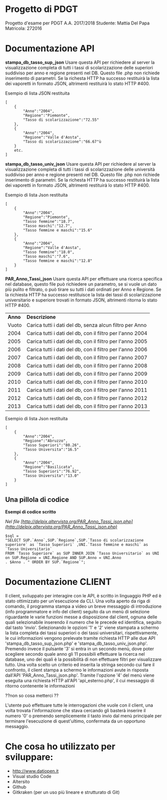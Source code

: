 # Progetto di PDGT
Progetto d'esame per PDGT A.A. 2017/2018
Studente:   Mattia Del Papa
Matricola:  272016

# Documentazione API

**stampa_db_tasso_sup_json** 
Usare questa API per richiedere al server la visualizzazione completa di tutti i tassi di scolarizzazione delle superiori suddiviso per anno e regione presenti nel DB.
Questo file .php non richiede inserimento di parametri. Se la richesta HTTP ha successo restituirà la lista dei vaporetti in formato JSON, altrimenti restituirà lo stato HTTP #400.

Esempio di lista JSON restituita
```
[
    {
        "Anno":"2004",
        "Regione":"Piemonte",
        "Tasso di scolarizzazione":"72.55"
    },
    {
        "Anno":"2004",
        "Regione":"Valle d'Aosta",
        "Tasso di scolarizzazione":"66.67"ù
    }
    etc.
]
```

**stampa_db_tasso_univ_json**
Usare questa API per richiedere al server la visualizzazione completa di tutti i tassi di scolarizzazione delle università suddiviso per anno e regione presenti nel DB.
Questo file .php non richiede inserimento di parametri. Se la richesta HTTP ha successo restituirà la lista dei vaporetti in formato JSON, altrimenti restituirà lo stato HTTP #400.

Esempio di lista Json restituita
```
[
    {
        "Anno":"2004",
        "Regione":"Piemonte",
        "Tasso femmine":"18.7",
        "Tasso maschi":"12.7",
        "Tasso femmine e maschi":"15.6"
    },
    {
        "Anno":"2004",
        "Regione":"Valle d'Aosta",
        "Tasso femmine":"18.0",
        "Tasso maschi":"7.6",
        "Tasso femmine e maschi":"12.8"
    }
]
```

**PAR_Anno_Tassi_json**
Usare questa API per effettuare una ricerca specifica nel database, questo file può richiedere un parametro, se si vuole un dato più pulito e filtrato, o può tirare su tutti i dati ordinati per Anno e Regione. Se la richiesta HTTP ha successo restituisce la lista dei tassi di scolarizzazione universitario e superiore trovati in formato JSON, altrimenti ritorna lo stato HTTP #400.

<table>
  <tr>
    <td><b>Anno</b></td>
    <td><b>Descrizione</b></td>
  </tr>
  <tr>
    <td>Vuoto</td>
    <td>Carica tutti i dati del db, senza alcun filtro per Anno</td>
  </tr>
  <tr>
    <td>2004</td>
    <td>Carica tutti i dati del db, con il filtro per l'anno 2004</td>
  </tr>
  <tr>
    <td>2005</td>
    <td>Carica tutti i dati del db, con il filtro per l'anno 2005</td>
  </tr>
  <tr>
    <td>2006</td>
    <td>Carica tutti i dati del db, con il filtro per l'anno 2006</td>
  </tr>
  <tr>
    <td>2007</td>
    <td>Carica tutti i dati del db, con il filtro per l'anno 2007</td>
  </tr>
  <tr>
    <td>2008</td>
    <td>Carica tutti i dati del db, con il filtro per l'anno 2008</td>
  </tr>
  <tr>
    <td>2009</td>
    <td>Carica tutti i dati del db, con il filtro per l'anno 2009</td>
  </tr>
  <tr>
    <td>2010</td>
    <td>Carica tutti i dati del db, con il filtro per l'anno 2010</td>
  </tr>
  <tr>
    <td>2011</td>
    <td>Carica tutti i dati del db, con il filtro per l'anno 2011</td>
  </tr>
  <tr>
    <td>2012</td>
    <td>Carica tutti i dati del db, con il filtro per l'anno 2012</td>
  </tr>
  <tr>
    <td>2013</td>
    <td>Carica tutti i dati del db, con il filtro per l'anno 2013</td>
  </tr>
</table>


Esempio di lista Json restituita
```
[
    {
        "Anno":"2004",
        "Regione":"Abruzzo",
        "Tasso Superiori":"80.26",
        "Tasso Universita":"16.5"
    },
    {
        "Anno":"2004",
        "Regione":"Basilicata",
        "Tasso Superiori":"76.92",
        "Tasso Universita":"13.0"
    }
]
```

## Una pillola di codice

**Esempi di codice scritto**

*Nel file [http://delpix.altervista.org/PAR_Anno_Tassi_json.php](http://delpix.altervista.org/PAR_Anno_Tassi_json.php)*
```
$sql = 
"SELECT SUP.`Anno`,SUP.`Regione`,SUP.`Tasso di scolarizzazione superiore` as `Tasso Superiori` ,UNI.`Tasso femmine e maschi` as `Tasso Universitario` 
FROM `Tasso Superiore` as SUP INNER JOIN `Tasso Universitario` as UNI on SUP.Regione = UNI.Regione AND SUP.Anno = UNI.Anno 
. $Anno . " ORDER BY SUP.`Regione`";
```

# Documentazione CLIENT

Il client, sviluppato per interagire con le API, è scritto in linguaggio PHP ed è stato ottimizzato per un'esecuzione da CLI. 
Una volta aperto da riga di comando, il programma stampa a video un breve messaggio di introduzione (info programmatore e info del client) seguito da un menù di selezione riguardante le varie funzioni messe a disposizione dal client, ognuna delle quali selezionabile inserendo il numero che le precede ed identifica, seguito dal tasto 'invio'. Selezionando le opzioni '1' e '2' viene stampata a schermo la lista completa dei tassi superiori o dei tassi universitari, rispettivamente, le cui informazioni vengono prelevate tramite richiesta HTTP alle due API 'stampa_db_tasso_sup_json.php' e 'stampa_db_tasso_univ_json.php'. Premendo invece il pulsante '3' si entra in un secondo menù, dove poter scegliere secondo quale anno gli 11 possibili effettuare la ricerca nel database, uno dei quali è la possibilità di non effettuare filtri per visualizzare tutto. Una volta scelto un criterio ed inserita la stringa secondo cui fare il confronto, il client stampa a schermo le informazioni avute in risposta dall'API 'PAR_Anno_Tassi_json.php'. Tramite l'opzione '4' del menù viene eseguita una richiesta HTTP all'API 'api_esterno.php', il cui messaggio di ritorno contenente le informazioni 

??non so cosa metterci ??

L'utente può effettuare tutte le interrogazioni che vuole con il client, una volta trovata l'informazione che stava cercando gli basterà inserire 
il numero '0' o premendo semplicemente il tasto invio dal menù principale per terminare l'esecuzione di quest'ultimo, confermata da un opportuno messaggio.

# Che cosa ho utilizzato per sviluppare:
- http://www.datiopen.it 
- Visual studio Code
- Altersito
- Github
- Gitkraken (per un uso più lineare e strutturato di Git)
